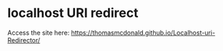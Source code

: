 # localhost URI redirect

Access the site here:
https://thomasmcdonald.github.io/Localhost-uri-Redirector/
